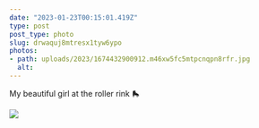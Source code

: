 ```yaml
---
date: "2023-01-23T00:15:01.419Z"
type: post 
post_type: photo
slug: drwaquj8mtresx1tyw6ypo
photos: 
- path: uploads/2023/1674432900912.m46xw5fc5mtpcnqpn8rfr.jpg
  alt: 
---
```

My beautiful girl at the roller rink 🛼

![](/uploads/2023/1674432900912.m46xw5fc5mtpcnqpn8rfr.jpg)
